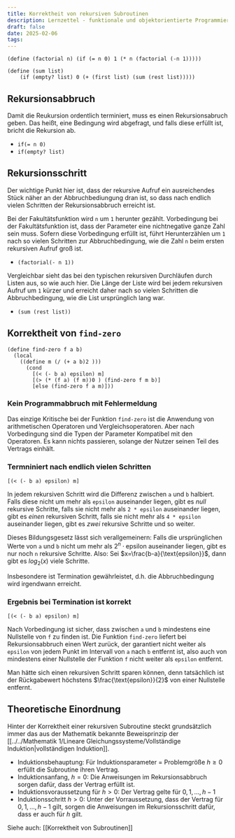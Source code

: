 ```yaml
---
title: Korrektheit von rekursiven Subroutinen
description: Lernzettel - funktionale und objektorientierte Programmierung
draft: false
date: 2025-02-06
tags:
---
```

```racket
(define (factorial n) (if (= n 0) 1 (* n (factorial (-n 1)))))

(define (sum list)
	(if (empty? list) 0 (+ (first list) (sum (rest list)))))
```
## Rekursionsabbruch
Damit die Reukursion ordentlich terminiert, muss es einen Rekursionsabruch geben. Das heißt, eine Bedingung wird abgefragt, und falls diese erfüllt ist, bricht die Rekursion ab. 
- `if(= n 0)`
- `if(empty? list)`
## Rekursionsschritt
Der wichtige Punkt hier ist, dass der rekursive Aufruf ein ausreichendes Stück näher an der Abbruchbediungung dran ist, so dass nach endlich vielen Schritten der Rekursionsabbruch erreicht ist.

Bei der Fakultätsfunktion wird `n` um `1` herunter gezählt. Vorbedingung bei der Fakultätsfunktion ist, dass der Parameter eine nichtnegative ganze Zahl sein muss. Sofern diese Vorbedingung erfüllt ist, führt Herunterzählen um `1` nach so vielen Schritten zur Abbruchbedingung, wie die Zahl `n` beim ersten rekursiven Aufruf groß ist.
- `(factorial(- n 1))`

Vergleichbar sieht das bei den typischen rekursiven Durchläufen durch Listen aus, so wie auch hier. Die Länge der Liste wird bei jedem rekursiven Aufruf um `1` kürzer und erreicht daher nach so vielen Schritten die Abbruchbedingung, wie die List ursprünglich lang war.
- `(sum (rest list))`
## Korrektheit von `find-zero`
```racket
(define find-zero f a b)
  (local
    ((define m (/ (+ a b)2 )))
      (cond
        [(< (- b a) epsilon) m]
		[(> (* (f a) (f m))0 ) (find-zero f m b)]
		[else (find-zero f a m)]))
```
### Kein Programmabbruch mit Fehlermeldung
Das einzige Kritische bei der Funktion `find-zero` ist die Anwendung von arithmetischen Operatoren und Vergleichsoperatoren. Aber nach Vorbedingung sind die Typen der Parameter Kompatibel mit den Operatoren. Es kann nichts passieren, solange der Nutzer seinen Teil des Vertrags einhält.
### Termniniert nach endlich vielen Schritten
```racket
[(< (- b a) epsilon) m]
```
In jedem rekursiven Schritt wird die Differenz zwischen `a` und `b` halbiert. Falls diese nicht um mehr als `epsilon` auseinander liegen, gibt es *null* rekursive Schritte, falls sie nicht mehr als `2 * epsilon` auseinander liegen, gibt es *einen* rekursiven Schritt, falls sie nicht mehr als `4 * epsilon` auseinander liegen, gibt es *zwei* rekursive Schritte und so weiter.

Dieses Bildungsgesetz lässt sich verallgemeinern: Falls die ursprünglichen Werte von `a` und `b` nicht um mehr als $2^n \cdot \text{epsilon}$ auseinander liegen, gibt es nur noch `n` rekursive Schritte. Also: Sei $x=\frac{b-a}{\text{epsilon}}$, dann gibt es $log_2(x)$ viele Schritte.

Insbesondere ist Termination gewährleistet, d.h. die Abbruchbedingung wird irgendwann erreicht.
### Ergebnis bei Termination ist korrekt
```racket
[(< (- b a) epsilon) m]
```
Nach Vorbedingung ist sicher, dass zwischen `a` und `b` mindestens eine Nullstelle von `f` zu finden ist. Die Funktion `find-zero` liefert bei Rekursionsabbruch einen Wert zurück, der garantiert nicht weiter als `epsilon` von jedem Punkt im Intervall von `a` nach `b` entfernt ist, also auch von mindestens einer Nullstelle der Funktion `f` nicht weiter als `epsilon` entfernt.

Man hätte sich einen rekursiven Schritt sparen können, denn tatsächlich ist der Rückgabewert höchstens $\frac{\text{epsilon}}{2}$ von einer Nullstelle entfernt.
## Theoretische Einordnung
Hinter der Korrektheit einer rekursiven Subroutine steckt grundsätzlich immer das aus der Mathematik bekannte Beweisprinzip der [[../../Mathematik 1/Lineare Gleichungssysteme/Vollständige Induktion|vollständigen Induktion]].
- Induktionsbehauptung: Für Induktionsparameter = Problemgröße $h\ge0$ erfüllt die Subroutine ihren Vertrag.
- Induktionsanfang, $h = 0$: Die Anweisungen im Rekursionsabbruch sorgen dafür, dass der Vertrag erfüllt ist.
- Induktionsvoraussetzung für $h > 0$: Der Vertrag gelte für $0,1,...,h-1$
- Induktionsschritt $h>0$: Unter der Vorraussetzung, dass der Vertrag für $0,1,...,h-1$ gilt, sorgen die Anweisungen im Rekursionsschritt dafür, dass er auch für $h$ gilt.

Siehe auch: [[Korrektheit von Subroutinen]]